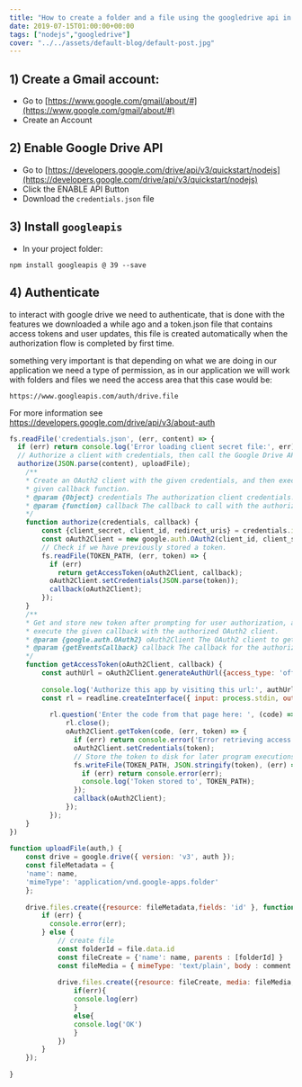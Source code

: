 ```yaml
---
title: "How to create a folder and a file using the googledrive api in nodejs"
date: 2019-07-15T01:00:00+00:00
tags: ["nodejs","googledrive"]
cover: "../../assets/default-blog/default-post.jpg"
---
```


## 1) Create a Gmail account:

- Go to [https://www.google.com/gmail/about/#](https://www.google.com/gmail/about/#)
- Create an Account

## 2) Enable Google Drive API

- Go to [https://developers.google.com/drive/api/v3/quickstart/nodejs](https://developers.google.com/drive/api/v3/quickstart/nodejs)
- Click the ENABLE API Button
- Download the `credentials.json` file

## 3) Install `googleapis`

- In your project folder:

`npm install googleapis @ 39 --save`

## 4) Authenticate

to interact with google drive we need to authenticate, that is done with the features we downloaded a while ago and a token.json file that contains access tokens and user updates, this file is created automatically when the authorization flow is completed by first time.

something very important is that depending on what we are doing in our application we need a type of permission, as in our application we will work with folders and files we need the access area that this case would be: 

`https://www.googleapis.com/auth/drive.file`

For more information see https://developers.google.com/drive/api/v3/about-auth

```javascript
fs.readFile('credentials.json', (err, content) => {
  if (err) return console.log('Error loading client secret file:', err);
  // Authorize a client with credentials, then call the Google Drive API.
  authorize(JSON.parse(content), uploadFile);
    /**
    * Create an OAuth2 client with the given credentials, and then execute the
    * given callback function.
    * @param {Object} credentials The authorization client credentials.
    * @param {function} callback The callback to call with the authorized client.
    */
    function authorize(credentials, callback) {
        const {client_secret, client_id, redirect_uris} = credentials.installed;
        const oAuth2Client = new google.auth.OAuth2(client_id, client_secret, redirect_uris[0]);
        // Check if we have previously stored a token.
        fs.readFile(TOKEN_PATH, (err, token) => {
          if (err) 
            return getAccessToken(oAuth2Client, callback);
          oAuth2Client.setCredentials(JSON.parse(token));
          callback(oAuth2Client);
        });
    }
    /**
    * Get and store new token after prompting for user authorization, and then
    * execute the given callback with the authorized OAuth2 client.
    * @param {google.auth.OAuth2} oAuth2Client The OAuth2 client to get token for.
    * @param {getEventsCallback} callback The callback for the authorized client.
    */
    function getAccessToken(oAuth2Client, callback) {
        const authUrl = oAuth2Client.generateAuthUrl({access_type: 'offline',scope: SCOPES,});
    
        console.log('Authorize this app by visiting this url:', authUrl);
        const rl = readline.createInterface({ input: process.stdin, output: process.stdout, });
        
          rl.question('Enter the code from that page here: ', (code) => {
              rl.close();
              oAuth2Client.getToken(code, (err, token) => {
                if (err) return console.error('Error retrieving access token', err);
                oAuth2Client.setCredentials(token);
                // Store the token to disk for later program executions
                fs.writeFile(TOKEN_PATH, JSON.stringify(token), (err) => {
                  if (err) return console.error(err);
                  console.log('Token stored to', TOKEN_PATH);
                });
                callback(oAuth2Client);
              });
          });
    }
})
    
function uploadFile(auth,) {
    const drive = google.drive({ version: 'v3', auth });
    const fileMetadata = {
    'name': name,
    'mimeType': 'application/vnd.google-apps.folder'
    };
    
    drive.files.create({resource: fileMetadata,fields: 'id' }, function (err, file) {
        if (err) {
          console.error(err);
        } else {
            // create file
            const folderId = file.data.id
            const fileCreate = {'name': name, parents : [folderId] }
            const fileMedia = { mimeType: 'text/plain', body : comment }
            
            drive.files.create({resource: fileCreate, media: fileMedia, fields: 'id'},function (err) {
                if(err){
                console.log(err)
                }
                else{
                console.log('OK')
                }
            })
        }
    });
            
}
```

